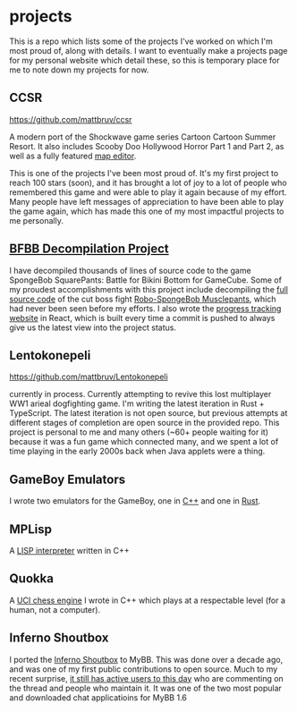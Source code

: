 # projects

This is a repo which lists some of the projects I've worked on which I'm most proud of, along with details. I want to eventually make a projects page for my personal website which detail these, so this is temporary place for me to note down my projects for now.

## CCSR

https://github.com/mattbruv/ccsr

A modern port of the Shockwave game series Cartoon Cartoon Summer Resort. It also includes Scooby Doo Hollywood Horror Part 1 and Part 2, as well as a fully featured [map editor](https://github.com/mattbruv/ccsr/tree/main/map-o-matic-v2#map-o-matic-v2).

This is one of the projects I've been most proud of. It's my first project to reach 100 stars (soon), and it has brought a lot of joy to a lot of people who remembered this game and were able to play it again because of my effort. Many people have left messages of appreciation to have been able to play the game again, which has made this one of my most impactful projects to me personally.


## [BFBB Decompilation Project](https://github.com/bfbbdecomp/bfbb)

I have decompiled thousands of lines of source code to the game SpongeBob SquarePants: Battle for Bikini Bottom for GameCube. Some of my proudest accomplishments with this project include decompiling the [full source code](https://github.com/bfbbdecomp/bfbb/blob/main/src/SB/Game/zNPCTypeBossSB1.cpp) of the cut boss fight [Robo-SpongeBob Musclepants](https://www.youtube.com/watch?v=yODvosNKQBA), which had never been seen before my efforts.
I also wrote the [progress tracking website](https://bfbbdecomp.github.io/bfbb/) in React, which is built every time a commit is pushed to always give us the latest view into the project status.

## Lentokonepeli
https://github.com/mattbruv/Lentokonepeli

currently in process. Currently attempting to revive this lost multiplayer WW1 arieal dogfighting game. I'm writing the latest iteration in Rust + TypeScript. The latest iteration is not open source, but previous attempts at different stages of completion are open source in the provided repo.
This project is personal to me and many others (~60+ people waiting for it) because it was a fun game which connected many, and we spent a lot of time playing in the early 2000s back when Java applets were a thing.


## GameBoy Emulators

I wrote two emulators for the GameBoy, one in [C++](https://github.com/mattbruv/Gameboy-Emulator) and one in [Rust](https://github.com/mattbruv/Gameboy-Crust).

## MPLisp

A [LISP interpreter](https://github.com/mattbruv/mplisp) written in C++

## Quokka

A [UCI chess engine](https://github.com/mattbruv/Quokka) I wrote in C++ which plays at a respectable level (for a human, not a computer).

## Inferno Shoutbox

I ported the [Inferno Shoutbox](https://github.com/mattbruv/Inferno-Shoutbox?tab=readme-ov-file) to MyBB. This was done over a decade ago, and was one of my first public contributions to open source. Much to my recent surprise, [it still has active users to this day](https://community.mybb.com/thread-149231.html) who are commenting on the thread and people who maintain it. It was one of the two most popular and downloaded chat applicatioins for MyBB 1.6
